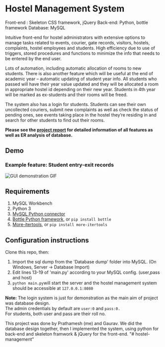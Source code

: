 
# Hostel Management System

Front-end : Skeleton CSS framework, jQuery Back-end: Python, bottle framework Database: MySQL

Intuitive front-end for hostel administrators with extensive options to manage tasks related to events, courier, gate records, visitors, hostels, complaints, hostel employees and students. High efficiency  due to use of triggers, stored procedures and functions to minimize the info that needs to be entered by the end user. 

Lots of automation, including automatic allocation of rooms to new students. There is also another feature which will be useful at the end of academic year – automatic updating of student year info. All students who passed will have their year value updated and they will be allocated a room in appropriate hostel id depending on their new year. Students in 4th year will be marked as ex-students and their rooms will be freed.

The system also has a login for students. Students can see their own uncollected couriers, submit new complaints as well as check the status of pending ones, see events taking place in the hostel they’re residing in and search for other students to find out their rooms.

**Please see the [ project report](https://github.com/neatpun/Group_C-universal-testing-machine/tree/master/Presentation%20%26%20demo%20videos) for detailed information of all features as well as ER analysis of database.**

## Demo
### Example feature: Student entry-exit records
![GUI demonstration GIF](https://raw.githubusercontent.com/neatpun/hostel-management-system/master/Project%20Report/example_video.gif)
## Requirements

 1. MySQL Workbench
 2. Python 3
 3. [MySQL Python connector](https://dev.mysql.com/downloads/connector/python/)
 4. [Bottle Python framework](http://bottlepy.org/docs/dev/), or `pip install bottle`
 5. [More-itertools](https://github.com/erikrose/more-itertools), or `pip install more-itertools`
## Configuration instructions
Clone this repo, then:
 1. Import the sql dump from the 'Database dump' folder into MySQL. (On Windows, Server -> Database Import)
 2. Edit lines 13-19 of 'main.py' according to your MySQL config. (user,pass and host)
 3. `python main.py`will start the server and the hostel management system should be accessible at `127.0.0.1:8080`

**Note:** The login system is just for demonstration as the main aim of project was database design.   
The admin credentials by default are `user:0` and `pass:0.`  
For students, both user and pass are their roll no.


This project was done by Prathamesh (me) and Gaurav. 
We did the database design together, then I implemented the system, using python for back-end and skeleton framwork & jQuery for the front-end.
"# hostel-management" 

